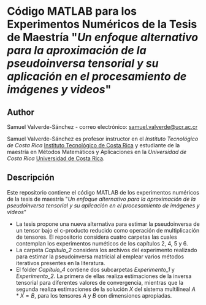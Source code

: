 # Código MATLAB para los Experimentos Numéricos de la Tesis de Maestría "*Un enfoque alternativo para la aproximación de la pseudoinversa tensorial y su aplicación en el procesamiento de imágenes y videos*" 

## Author  
Samuel Valverde-Sánchez - correo electrónico: [samuel.valverde@ucr.ac.cr](mailto:samuel.valverde@ucr.ac.cr)

Samuel Valverde-Sánchez es profesor instructor en el *Instituto Tecnológico de Costa Rica* [Instituto Tecnológico de Costa Rica](https://www.tec.ac.cr/) y estudiante de la maestría en Métodos Matemáticos y Aplicaciones en la *Universidad de Costa Rica* [Universidad de Costa Rica](https://www.ucr.ac.cr/).

## Descripción
Este repositorio contiene el código MATLAB de los experimentos numéricos de la tesis de maestría "*Un enfoque alternativo para la aproximación de la pseudoinversa tensorial y su aplicación en el procesamiento de imágenes y videos*"

- La tesis propone una nueva alternativa para estimar la pseudoinversa de un tensor bajo el c-producto reducido como operación de multiplicación de tensores. El repositorio considera cuatro carpetas las cuales contemplan los experimentos numéticos de los capítulos 2, 4, 5 y 6.
- La carpeta *Capítulo_2* considera los archivos del experimento realizado para estimar la pseudoinversa matricial al emplear varios métodos iterativos presentes en la literatura.
- El folder *Capítulo_4* contiene dos subcarpetas *Experimento_1* y *Experimento_2*. La primera de ellas realiza estimaciones de la inversa tensorial para diferentes valores de convergencia, mientras que la segunda realiza estimaciones de la solución $X$ del sistema multilineal $A*X = B$, para los tensores $A$ y $B$ con dimensiones apropiadas.



